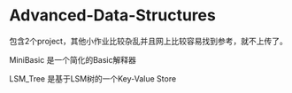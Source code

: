# Advanced-Data-Structures
包含2个project，其他小作业比较杂乱并且网上比较容易找到参考，就不上传了。

MiniBasic 是一个简化的Basic解释器

LSM_Tree 是基于LSM树的一个Key-Value Store